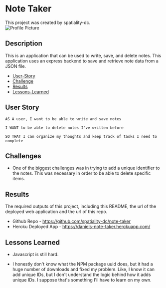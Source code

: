# Note Taker

This project was created by spatiality-dc.
<br>
![Profile Picture](https://avatars0.githubusercontent.com/u/59462019?v=4&s=100)

## Description

This is an application that can be used to write, save, and delete notes. This application uses an express backend to save and retrieve note data from a JSON file.

- [User-Story](##User-Story)
- [Challenge](##Challenge)
- [Results](##Results)
- [Lessons-Learned](##Lessons-Learned)

## User Story

```
AS A user, I want to be able to write and save notes

I WANT to be able to delete notes I've written before

SO THAT I can organize my thoughts and keep track of tasks I need to complete
```

## Challenges

- One of the biggest challenges was in trying to add a unique identifier to the notes. This was necessary in order to be able to delete specific items.

## Results

The required outputs of this project, including this README, the url of the deployed web application and the url of this repo.

- Github Repo - https://github.com/spatiality-dc/note-taker
- Heroku Deployed App - https://daniels-note-taker.herokuapp.com/

## Lessons Learned

- Javascript is still hard.

- I honestly don't know what the NPM package uuid does, but it had a huge number of downloads and fixed my problem. Like, I know it can add unique IDs, but I don't understand the logic behind how it adds unique IDs. I suppose that's something I'll have to learn on my own.
